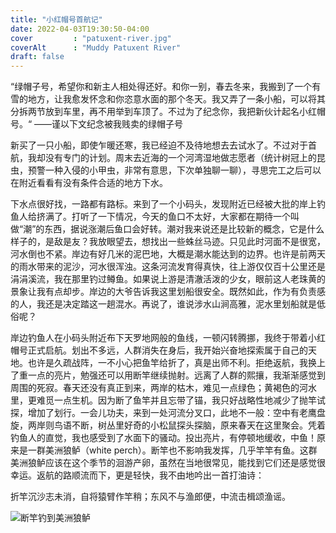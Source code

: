 ```yaml
---
title: "小红帽号首航记"
date: 2022-04-03T19:30:50-04:00
cover         : "patuxent-river.jpg"
coverAlt      : "Muddy Patuxent River"
draft: false
---
```




“绿帽子号，希望你和新主人相处得还好。和你一别，春去冬来，我搬到了一个有雪的地方，让我愈发怀念和你恣意水面的那个冬天。我又弄了一条小船，可以将其分拆两节放到车里，再不用举到车顶了。不过为了纪念你，我把新伙计起名小红帽号。“ 
——谨以下文纪念被我贱卖的绿帽子号

新买了一只小船，即使乍暖还寒，我已经迫不及待地想去去试水了。不过对于首航，我却没有专门的计划。周末去近海的一个河湾湿地做志愿者（统计树冠上的昆虫，预警一种入侵的小甲虫，非常有意思，下次单独聊一聊），寻思完工之后可以在附近看看有没有条件合适的地方下水。

下水点很好找，一路都有路标。来到了一个小码头，发现附近已经被大批的岸上钓鱼人给挤满了。打听了一下情况，今天的鱼口不太好，大家都在期待一个叫做“潮”的东西，据说涨潮后鱼口会好转。潮对我来说还是比较新的概念，它是什么样子的，是敌是友？我放眼望去，想找出一些蛛丝马迹。只见此时河面不是很宽，河水倒也不紧。岸边有好几米的泥巴地，大概是潮水能达到的边界。也许是前两天的雨水带来的泥沙，河水很浑浊。这条河流发育得真快，往上游仅仅百十公里还是涓涓溪流，我在那里钓过鳟鱼。如果说上游是清澈活泼的少女，眼前这人老珠黄的景象让我有点却步。岸边的大爷告诉我这里划船很安全。既然如此，作为有负责感的人，我还是决定踏这一趟混水。再说了，谁说涉水山涧高雅，泥水里划船就是低俗呢？

岸边钓鱼人在小码头附近布下天罗地网般的鱼线，一顿闪转腾挪，我终于带着小红帽号正式启航。划出不多远，人群消失在身后，我开始兴奋地探索属于自己的天地。也许是久疏战阵，一不小心把鱼竿给折了，真是出师不利。拒绝返航，我换上了重一点的亮片，勉强还可以用断竿继续抛射。远离了人群的熙攘，我渐渐感觉到周围的死寂。春天还没有真正到来，两岸的枯木，难见一点绿色；黄褐色的河水里，更难觅一点生机。因为断了鱼竿并且忘带了锚，我只好战略性地减少了抛竿试探，增加了划行。一会儿功夫，来到一处河流分叉口，此地不一般：空中有老鹰盘旋，两岸则鸟语不断，树丛里好奇的小松鼠探头探脑，原来春天在这里聚会。凭着钓鱼人的直觉，我也感受到了水面下的骚动。投出亮片，有停顿地缓收，中鱼！原来是一群美洲狼鲈（white perch）。断竿也不影响我发挥，几乎竿竿有鱼。这群美洲狼鲈应该在这个季节的洄游产卵，虽然在当地很常见，能找到它们还是感觉很幸运。返航的路顺流而下，更是轻快，我不由地吟出一首打油诗：

折竿沉沙志未消，自将猿臂作竿稍；东风不与渔郎便，中流击楫颂渔谣。

![断竿钓到美洲狼鲈](broken-rod-perch.jpg)